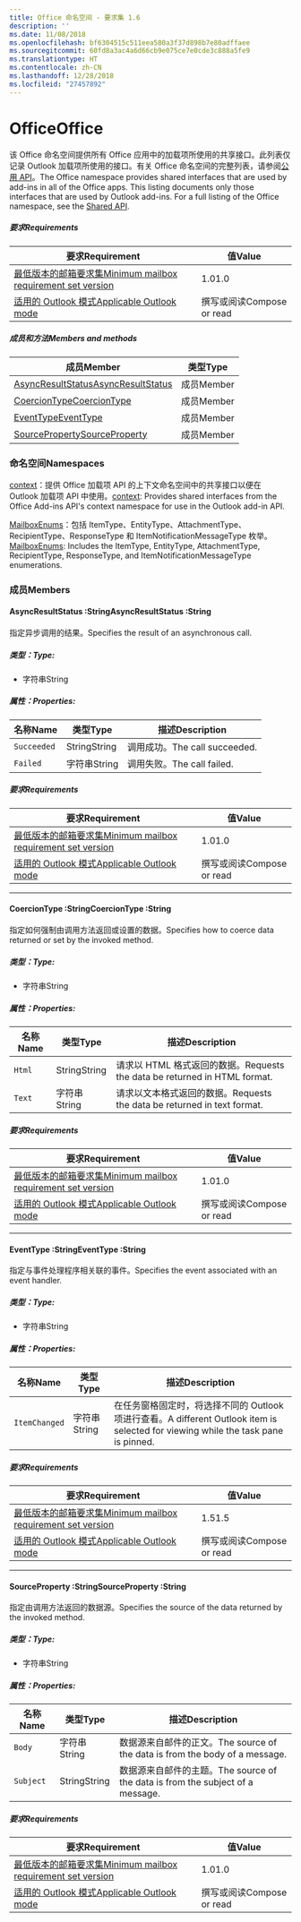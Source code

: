 ```yaml
---
title: Office 命名空间 - 要求集 1.6
description: ''
ms.date: 11/08/2018
ms.openlocfilehash: bf6304515c511eea580a3f37d898b7e80adffaee
ms.sourcegitcommit: 60fd8a3ac4a6d66cb9e075ce7e0cde3c888a5fe9
ms.translationtype: HT
ms.contentlocale: zh-CN
ms.lasthandoff: 12/28/2018
ms.locfileid: "27457892"
---
```

# <a name="office"></a><span data-ttu-id="84489-102">Office</span><span class="sxs-lookup"><span data-stu-id="84489-102">Office</span></span>

<span data-ttu-id="84489-p101">该 Office 命名空间提供所有 Office 应用中的加载项所使用的共享接口。此列表仅记录 Outlook 加载项所使用的接口。有关 Office 命名空间的完整列表，请参阅[公用 API](/javascript/api/office)。</span><span class="sxs-lookup"><span data-stu-id="84489-p101">The Office namespace provides shared interfaces that are used by add-ins in all of the Office apps. This listing documents only those interfaces that are used by Outlook add-ins. For a full listing of the Office namespace, see the [Shared API](/javascript/api/office).</span></span>

##### <a name="requirements"></a><span data-ttu-id="84489-105">要求</span><span class="sxs-lookup"><span data-stu-id="84489-105">Requirements</span></span>

|<span data-ttu-id="84489-106">要求</span><span class="sxs-lookup"><span data-stu-id="84489-106">Requirement</span></span>| <span data-ttu-id="84489-107">值</span><span class="sxs-lookup"><span data-stu-id="84489-107">Value</span></span>|
|---|---|
|[<span data-ttu-id="84489-108">最低版本的邮箱要求集</span><span class="sxs-lookup"><span data-stu-id="84489-108">Minimum mailbox requirement set version</span></span>](/office/dev/add-ins/reference/requirement-sets/outlook-api-requirement-sets)| <span data-ttu-id="84489-109">1.0</span><span class="sxs-lookup"><span data-stu-id="84489-109">1.0</span></span>|
|[<span data-ttu-id="84489-110">适用的 Outlook 模式</span><span class="sxs-lookup"><span data-stu-id="84489-110">Applicable Outlook mode</span></span>](https://docs.microsoft.com/outlook/add-ins/#extension-points)| <span data-ttu-id="84489-111">撰写或阅读</span><span class="sxs-lookup"><span data-stu-id="84489-111">Compose or read</span></span>|

##### <a name="members-and-methods"></a><span data-ttu-id="84489-112">成员和方法</span><span class="sxs-lookup"><span data-stu-id="84489-112">Members and methods</span></span>

| <span data-ttu-id="84489-113">成员</span><span class="sxs-lookup"><span data-stu-id="84489-113">Member</span></span> | <span data-ttu-id="84489-114">类型</span><span class="sxs-lookup"><span data-stu-id="84489-114">Type</span></span> |
|--------|------|
| [<span data-ttu-id="84489-115">AsyncResultStatus</span><span class="sxs-lookup"><span data-stu-id="84489-115">AsyncResultStatus</span></span>](#asyncresultstatus-string) | <span data-ttu-id="84489-116">成员</span><span class="sxs-lookup"><span data-stu-id="84489-116">Member</span></span> |
| [<span data-ttu-id="84489-117">CoercionType</span><span class="sxs-lookup"><span data-stu-id="84489-117">CoercionType</span></span>](#coerciontype-string) | <span data-ttu-id="84489-118">成员</span><span class="sxs-lookup"><span data-stu-id="84489-118">Member</span></span> |
| [<span data-ttu-id="84489-119">EventType</span><span class="sxs-lookup"><span data-stu-id="84489-119">EventType</span></span>](#eventtype-string) | <span data-ttu-id="84489-120">成员</span><span class="sxs-lookup"><span data-stu-id="84489-120">Member</span></span> |
| [<span data-ttu-id="84489-121">SourceProperty</span><span class="sxs-lookup"><span data-stu-id="84489-121">SourceProperty</span></span>](#sourceproperty-string) | <span data-ttu-id="84489-122">成员</span><span class="sxs-lookup"><span data-stu-id="84489-122">Member</span></span> |

### <a name="namespaces"></a><span data-ttu-id="84489-123">命名空间</span><span class="sxs-lookup"><span data-stu-id="84489-123">Namespaces</span></span>

<span data-ttu-id="84489-124">[context](office.context.md)：提供 Office 加载项 API 的上下文命名空间中的共享接口以便在 Outlook 加载项 API 中使用。</span><span class="sxs-lookup"><span data-stu-id="84489-124">[context](office.context.md): Provides shared interfaces from the Office Add-ins API's context namespace for use in the Outlook add-in API.</span></span>

<span data-ttu-id="84489-125">[MailboxEnums](/javascript/api/outlook/office.mailboxenums.attachmenttype)：包括 ItemType、EntityType、AttachmentType、RecipientType、ResponseType 和 ItemNotificationMessageType 枚举。</span><span class="sxs-lookup"><span data-stu-id="84489-125">[MailboxEnums](/javascript/api/outlook/office.mailboxenums.attachmenttype): Includes the ItemType, EntityType, AttachmentType, RecipientType, ResponseType, and ItemNotificationMessageType enumerations.</span></span>

### <a name="members"></a><span data-ttu-id="84489-126">成员</span><span class="sxs-lookup"><span data-stu-id="84489-126">Members</span></span>

####  <a name="asyncresultstatus-string"></a><span data-ttu-id="84489-127">AsyncResultStatus :String</span><span class="sxs-lookup"><span data-stu-id="84489-127">AsyncResultStatus :String</span></span>

<span data-ttu-id="84489-128">指定异步调用的结果。</span><span class="sxs-lookup"><span data-stu-id="84489-128">Specifies the result of an asynchronous call.</span></span>

##### <a name="type"></a><span data-ttu-id="84489-129">类型：</span><span class="sxs-lookup"><span data-stu-id="84489-129">Type:</span></span>

*   <span data-ttu-id="84489-130">字符串</span><span class="sxs-lookup"><span data-stu-id="84489-130">String</span></span>

##### <a name="properties"></a><span data-ttu-id="84489-131">属性：</span><span class="sxs-lookup"><span data-stu-id="84489-131">Properties:</span></span>

|<span data-ttu-id="84489-132">名称</span><span class="sxs-lookup"><span data-stu-id="84489-132">Name</span></span>| <span data-ttu-id="84489-133">类型</span><span class="sxs-lookup"><span data-stu-id="84489-133">Type</span></span>| <span data-ttu-id="84489-134">描述</span><span class="sxs-lookup"><span data-stu-id="84489-134">Description</span></span>|
|---|---|---|
|`Succeeded`| <span data-ttu-id="84489-135">String</span><span class="sxs-lookup"><span data-stu-id="84489-135">String</span></span>|<span data-ttu-id="84489-136">调用成功。</span><span class="sxs-lookup"><span data-stu-id="84489-136">The call succeeded.</span></span>|
|`Failed`| <span data-ttu-id="84489-137">字符串</span><span class="sxs-lookup"><span data-stu-id="84489-137">String</span></span>|<span data-ttu-id="84489-138">调用失败。</span><span class="sxs-lookup"><span data-stu-id="84489-138">The call failed.</span></span>|

##### <a name="requirements"></a><span data-ttu-id="84489-139">要求</span><span class="sxs-lookup"><span data-stu-id="84489-139">Requirements</span></span>

|<span data-ttu-id="84489-140">要求</span><span class="sxs-lookup"><span data-stu-id="84489-140">Requirement</span></span>| <span data-ttu-id="84489-141">值</span><span class="sxs-lookup"><span data-stu-id="84489-141">Value</span></span>|
|---|---|
|[<span data-ttu-id="84489-142">最低版本的邮箱要求集</span><span class="sxs-lookup"><span data-stu-id="84489-142">Minimum mailbox requirement set version</span></span>](/office/dev/add-ins/reference/requirement-sets/outlook-api-requirement-sets)| <span data-ttu-id="84489-143">1.0</span><span class="sxs-lookup"><span data-stu-id="84489-143">1.0</span></span>|
|[<span data-ttu-id="84489-144">适用的 Outlook 模式</span><span class="sxs-lookup"><span data-stu-id="84489-144">Applicable Outlook mode</span></span>](https://docs.microsoft.com/outlook/add-ins/#extension-points)| <span data-ttu-id="84489-145">撰写或阅读</span><span class="sxs-lookup"><span data-stu-id="84489-145">Compose or read</span></span>|

---

####  <a name="coerciontype-string"></a><span data-ttu-id="84489-146">CoercionType :String</span><span class="sxs-lookup"><span data-stu-id="84489-146">CoercionType :String</span></span>

<span data-ttu-id="84489-147">指定如何强制由调用方法返回或设置的数据。</span><span class="sxs-lookup"><span data-stu-id="84489-147">Specifies how to coerce data returned or set by the invoked method.</span></span>

##### <a name="type"></a><span data-ttu-id="84489-148">类型：</span><span class="sxs-lookup"><span data-stu-id="84489-148">Type:</span></span>

*   <span data-ttu-id="84489-149">字符串</span><span class="sxs-lookup"><span data-stu-id="84489-149">String</span></span>

##### <a name="properties"></a><span data-ttu-id="84489-150">属性：</span><span class="sxs-lookup"><span data-stu-id="84489-150">Properties:</span></span>

|<span data-ttu-id="84489-151">名称</span><span class="sxs-lookup"><span data-stu-id="84489-151">Name</span></span>| <span data-ttu-id="84489-152">类型</span><span class="sxs-lookup"><span data-stu-id="84489-152">Type</span></span>| <span data-ttu-id="84489-153">描述</span><span class="sxs-lookup"><span data-stu-id="84489-153">Description</span></span>|
|---|---|---|
|`Html`| <span data-ttu-id="84489-154">String</span><span class="sxs-lookup"><span data-stu-id="84489-154">String</span></span>|<span data-ttu-id="84489-155">请求以 HTML 格式返回的数据。</span><span class="sxs-lookup"><span data-stu-id="84489-155">Requests the data be returned in HTML format.</span></span>|
|`Text`| <span data-ttu-id="84489-156">字符串</span><span class="sxs-lookup"><span data-stu-id="84489-156">String</span></span>|<span data-ttu-id="84489-157">请求以文本格式返回的数据。</span><span class="sxs-lookup"><span data-stu-id="84489-157">Requests the data be returned in text format.</span></span>|

##### <a name="requirements"></a><span data-ttu-id="84489-158">要求</span><span class="sxs-lookup"><span data-stu-id="84489-158">Requirements</span></span>

|<span data-ttu-id="84489-159">要求</span><span class="sxs-lookup"><span data-stu-id="84489-159">Requirement</span></span>| <span data-ttu-id="84489-160">值</span><span class="sxs-lookup"><span data-stu-id="84489-160">Value</span></span>|
|---|---|
|[<span data-ttu-id="84489-161">最低版本的邮箱要求集</span><span class="sxs-lookup"><span data-stu-id="84489-161">Minimum mailbox requirement set version</span></span>](/office/dev/add-ins/reference/requirement-sets/outlook-api-requirement-sets)| <span data-ttu-id="84489-162">1.0</span><span class="sxs-lookup"><span data-stu-id="84489-162">1.0</span></span>|
|[<span data-ttu-id="84489-163">适用的 Outlook 模式</span><span class="sxs-lookup"><span data-stu-id="84489-163">Applicable Outlook mode</span></span>](https://docs.microsoft.com/outlook/add-ins/#extension-points)| <span data-ttu-id="84489-164">撰写或阅读</span><span class="sxs-lookup"><span data-stu-id="84489-164">Compose or read</span></span>|

---

####  <a name="eventtype-string"></a><span data-ttu-id="84489-165">EventType :String</span><span class="sxs-lookup"><span data-stu-id="84489-165">EventType :String</span></span>

<span data-ttu-id="84489-166">指定与事件处理程序相关联的事件。</span><span class="sxs-lookup"><span data-stu-id="84489-166">Specifies the event associated with an event handler.</span></span>

##### <a name="type"></a><span data-ttu-id="84489-167">类型：</span><span class="sxs-lookup"><span data-stu-id="84489-167">Type:</span></span>

*   <span data-ttu-id="84489-168">字符串</span><span class="sxs-lookup"><span data-stu-id="84489-168">String</span></span>

##### <a name="properties"></a><span data-ttu-id="84489-169">属性：</span><span class="sxs-lookup"><span data-stu-id="84489-169">Properties:</span></span>

| <span data-ttu-id="84489-170">名称</span><span class="sxs-lookup"><span data-stu-id="84489-170">Name</span></span> | <span data-ttu-id="84489-171">类型</span><span class="sxs-lookup"><span data-stu-id="84489-171">Type</span></span> | <span data-ttu-id="84489-172">描述</span><span class="sxs-lookup"><span data-stu-id="84489-172">Description</span></span> |
|---|---|---|
|`ItemChanged`| <span data-ttu-id="84489-173">字符串</span><span class="sxs-lookup"><span data-stu-id="84489-173">String</span></span> | <span data-ttu-id="84489-174">在任务窗格固定时，将选择不同的 Outlook 项进行查看。</span><span class="sxs-lookup"><span data-stu-id="84489-174">A different Outlook item is selected for viewing while the task pane is pinned.</span></span> |

##### <a name="requirements"></a><span data-ttu-id="84489-175">要求</span><span class="sxs-lookup"><span data-stu-id="84489-175">Requirements</span></span>

|<span data-ttu-id="84489-176">要求</span><span class="sxs-lookup"><span data-stu-id="84489-176">Requirement</span></span>| <span data-ttu-id="84489-177">值</span><span class="sxs-lookup"><span data-stu-id="84489-177">Value</span></span>|
|---|---|
|[<span data-ttu-id="84489-178">最低版本的邮箱要求集</span><span class="sxs-lookup"><span data-stu-id="84489-178">Minimum mailbox requirement set version</span></span>](/office/dev/add-ins/reference/requirement-sets/outlook-api-requirement-sets)| <span data-ttu-id="84489-179">1.5</span><span class="sxs-lookup"><span data-stu-id="84489-179">1.5</span></span> |
|[<span data-ttu-id="84489-180">适用的 Outlook 模式</span><span class="sxs-lookup"><span data-stu-id="84489-180">Applicable Outlook mode</span></span>](https://docs.microsoft.com/outlook/add-ins/#extension-points)| <span data-ttu-id="84489-181">撰写或阅读</span><span class="sxs-lookup"><span data-stu-id="84489-181">Compose or read</span></span> |

---

####  <a name="sourceproperty-string"></a><span data-ttu-id="84489-182">SourceProperty :String</span><span class="sxs-lookup"><span data-stu-id="84489-182">SourceProperty :String</span></span>

<span data-ttu-id="84489-183">指定由调用方法返回的数据源。</span><span class="sxs-lookup"><span data-stu-id="84489-183">Specifies the source of the data returned by the invoked method.</span></span>

##### <a name="type"></a><span data-ttu-id="84489-184">类型：</span><span class="sxs-lookup"><span data-stu-id="84489-184">Type:</span></span>

*   <span data-ttu-id="84489-185">字符串</span><span class="sxs-lookup"><span data-stu-id="84489-185">String</span></span>

##### <a name="properties"></a><span data-ttu-id="84489-186">属性：</span><span class="sxs-lookup"><span data-stu-id="84489-186">Properties:</span></span>

|<span data-ttu-id="84489-187">名称</span><span class="sxs-lookup"><span data-stu-id="84489-187">Name</span></span>| <span data-ttu-id="84489-188">类型</span><span class="sxs-lookup"><span data-stu-id="84489-188">Type</span></span>| <span data-ttu-id="84489-189">描述</span><span class="sxs-lookup"><span data-stu-id="84489-189">Description</span></span>|
|---|---|---|
|`Body`| <span data-ttu-id="84489-190">字符串</span><span class="sxs-lookup"><span data-stu-id="84489-190">String</span></span>|<span data-ttu-id="84489-191">数据源来自邮件的正文。</span><span class="sxs-lookup"><span data-stu-id="84489-191">The source of the data is from the body of a message.</span></span>|
|`Subject`| <span data-ttu-id="84489-192">String</span><span class="sxs-lookup"><span data-stu-id="84489-192">String</span></span>|<span data-ttu-id="84489-193">数据源来自邮件的主题。</span><span class="sxs-lookup"><span data-stu-id="84489-193">The source of the data is from the subject of a message.</span></span>|

##### <a name="requirements"></a><span data-ttu-id="84489-194">要求</span><span class="sxs-lookup"><span data-stu-id="84489-194">Requirements</span></span>

|<span data-ttu-id="84489-195">要求</span><span class="sxs-lookup"><span data-stu-id="84489-195">Requirement</span></span>| <span data-ttu-id="84489-196">值</span><span class="sxs-lookup"><span data-stu-id="84489-196">Value</span></span>|
|---|---|
|[<span data-ttu-id="84489-197">最低版本的邮箱要求集</span><span class="sxs-lookup"><span data-stu-id="84489-197">Minimum mailbox requirement set version</span></span>](/office/dev/add-ins/reference/requirement-sets/outlook-api-requirement-sets)| <span data-ttu-id="84489-198">1.0</span><span class="sxs-lookup"><span data-stu-id="84489-198">1.0</span></span>|
|[<span data-ttu-id="84489-199">适用的 Outlook 模式</span><span class="sxs-lookup"><span data-stu-id="84489-199">Applicable Outlook mode</span></span>](https://docs.microsoft.com/outlook/add-ins/#extension-points)| <span data-ttu-id="84489-200">撰写或阅读</span><span class="sxs-lookup"><span data-stu-id="84489-200">Compose or read</span></span>|